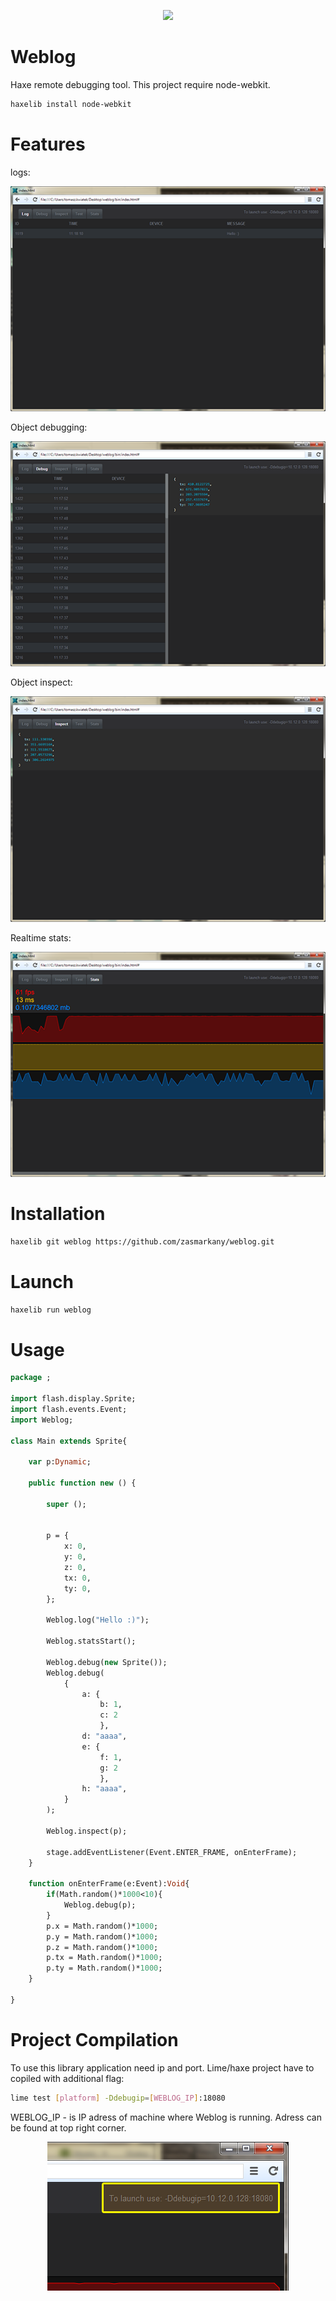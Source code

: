<p align="center"><img src="webloglogo.png"/></p>

Weblog
============

Haxe remote debugging tool.
This project require node-webkit.
```sh
haxelib install node-webkit
```



Features
=========
logs:
<p align="center"><img src="logs.png"/></p>



Object debugging:
<p align="center"><img src="debug.png"/></p>



Object inspect:
<p align="center"><img src="inspect.png"/></p>



Realtime stats:
<p align="center"><img src="stats.png"/></p>



Installation
=========
```sh
haxelib git weblog https://github.com/zasmarkany/weblog.git
```



Launch
=========
```sh
haxelib run weblog
```


Usage
=========
```haxe
package ;

import flash.display.Sprite;
import flash.events.Event;
import Weblog;

class Main extends Sprite{

    var p:Dynamic;

    public function new () {

        super ();

		
		p = {
			x: 0,
			y: 0,
			z: 0,
			tx: 0,
			ty: 0,
		};
		
        Weblog.log("Hello :)");
		
        Weblog.statsStart();

        Weblog.debug(new Sprite());
        Weblog.debug(
			{
				a: {
					b: 1, 
					c: 2
					}, 
				d: "aaaa",
				e: {
					f: 1, 
					g: 2
					}, 
				h: "aaaa",
			}
		);

        Weblog.inspect(p);

        stage.addEventListener(Event.ENTER_FRAME, onEnterFrame);
    }

    function onEnterFrame(e:Event):Void{
		if(Math.random()*1000<10){
			Weblog.debug(p);
		}
        p.x = Math.random()*1000;
        p.y = Math.random()*1000;
        p.z = Math.random()*1000;
        p.tx = Math.random()*1000;
        p.ty = Math.random()*1000;
    }

}
```


Project Compilation
=========
To use this library application need ip and port. 
Lime/haxe project have to copiled with additional flag:
```sh
lime test [platform] -Ddebugip=[WEBLOG_IP]:18080
```

WEBLOG_IP - is IP adress of machine where Weblog is running. Adress can be found at top right corner.
<p align="center"><img src="ip.png"/></p>